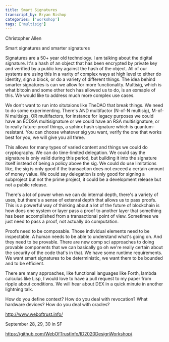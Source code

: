 ```yaml
---
title: Smart Signatures
transcript_by: Bryan Bishop
categories: ['workshop']
tags: ['multisig']
---
```


Christopher Allen

Smart signatures and smarter signatures

Signatures are a 50+ year old technology. I am talking about the digital signature. It's a hash of an object that has been encrypted by private key and verified by a public key against the hash of the object. All of our systems are using this in a varity of complex ways at high level to either do identity, sign a block, or do a variety of different things. The idea behind smarter signatures is can we allow for more functionality. Multisig, which is what bitcoin and some other tech has allowed us to do, is an exmaple of this. We would like to address much more complex use cases.

We don't want to run into situtaions like TheDAO that break things. We need to do some experimenting. There's AND multifactor (N-of-N multisig), M-of-N multisigs, OR multifactors, for instance for legacy purposes we could have an ECDSA multisignature or we could have an RSA multisignature, or to really future-proof things, a sphinx hash signature which is quantum-resistant. You can choose whatever sig you want, verify the one that works best for you, we will give you all three.

This allows for many types of varied content and things we could do cryptography. We can do time-limited delegation. We could say the signature is only valid during this period, but building it into the signature itself instead of being a policy above the sig. We could do use limitations like, the sig is only good if the transaction does not exceed a certain amount of money value. We could say delegation is only good for signing a subproject but not the prime project, it could be a development release but not a public release.

There's a lot of power when we can do internal depth, there's a variety of uses, but there's a sense of extenral depth that allows us to pass proofs. This is a powerful way of thinking about a lot of the future of blockchain is how does one system or layer pass a proof to another layer that something has been accomplished from a transactional point of view. Sometimes we just need to pass a proof, not actually do computation.

Proofs need to be composable. Those individual elements need to be inspectable. A human needs to be able to understand what's going on. And they need to be provable. There are new comp sci approaches to doing provable components that we can basically go oh we're really certain about the security of the code that's in that. We have some runtime requirements. We want smart signatures to be deterministic, we want them to be bounded and to be efficient.

There are many approaches, like functional languages like Forth, lambda calculus like Lisp, I would love to have a pull request to my paper from ripple about conditions. We will hear about DEX in a quick minute in another lightning talk.

How do you define context? How do you deal with revocation? What hardware devices? How do you deal with oracles?

http://www.weboftrust.info/

September 28, 29, 30 in SF

https://github.com/WebOfTrustInfo/ID2020DesignWorkshop/
